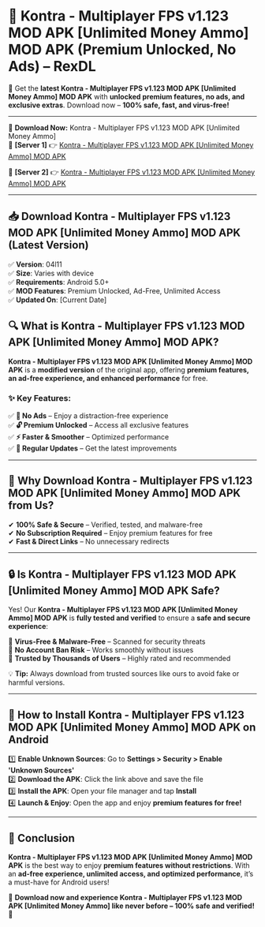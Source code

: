 # 🚀 Kontra - Multiplayer FPS v1.123 MOD APK [Unlimited Money Ammo] MOD APK (Premium Unlocked, No Ads) – RexDL 

🎯 Get the **latest Kontra - Multiplayer FPS v1.123 MOD APK [Unlimited Money Ammo] MOD APK** with **unlocked premium features, no ads, and exclusive extras**. Download now – **100% safe, fast, and virus-free!**  

---

🔽 **Download Now:** Kontra - Multiplayer FPS v1.123 MOD APK [Unlimited Money Ammo]  
🔹 **[Server 1]** 👉 [Kontra - Multiplayer FPS v1.123 MOD APK [Unlimited Money Ammo] MOD APK](https://apkcomod.com?title=Kontra_-_Multiplayer_FPS_v1.123_MOD_APK_[Unlimited_Money_Ammo])  

🔹 **[Server 2]** 👉 [Kontra - Multiplayer FPS v1.123 MOD APK [Unlimited Money Ammo] MOD APK](https://apkcomod.com?title=Kontra_-_Multiplayer_FPS_v1.123_MOD_APK_[Unlimited_Money_Ammo])  

---
## 📥 Download Kontra - Multiplayer FPS v1.123 MOD APK [Unlimited Money Ammo] MOD APK (Latest Version)  

✅ **Version**: 04l11  
✅ **Size**: Varies with device  
✅ **Requirements**: Android 5.0+  
✅ **MOD Features**: Premium Unlocked, Ad-Free, Unlimited Access  
✅ **Updated On**: [Current Date]  

## 🔍 What is Kontra - Multiplayer FPS v1.123 MOD APK [Unlimited Money Ammo] MOD APK?  

**Kontra - Multiplayer FPS v1.123 MOD APK [Unlimited Money Ammo] MOD APK** is a **modified version** of the original app, offering **premium features, an ad-free experience, and enhanced performance** for free.  

### ✨ Key Features:  

✅ **🚫 No Ads** – Enjoy a distraction-free experience  
✅ **🔓 Premium Unlocked** – Access all exclusive features  
✅ **⚡ Faster & Smoother** – Optimized performance  
✅ **🔄 Regular Updates** – Get the latest improvements  

---

## 🌟 Why Download Kontra - Multiplayer FPS v1.123 MOD APK [Unlimited Money Ammo] MOD APK from Us?  

✔ **100% Safe & Secure** – Verified, tested, and malware-free  
✔ **No Subscription Required** – Enjoy premium features for free  
✔ **Fast & Direct Links** – No unnecessary redirects  

---

## 🔒 Is Kontra - Multiplayer FPS v1.123 MOD APK [Unlimited Money Ammo] MOD APK Safe?  

Yes! Our **Kontra - Multiplayer FPS v1.123 MOD APK [Unlimited Money Ammo] MOD APK** is **fully tested and verified** to ensure a **safe and secure experience**:  

🔹 **Virus-Free & Malware-Free** – Scanned for security threats  
🔹 **No Account Ban Risk** – Works smoothly without issues  
🔹 **Trusted by Thousands of Users** – Highly rated and recommended  

💡 **Tip:** Always download from trusted sources like ours to avoid fake or harmful versions.  

---

## 📲 How to Install Kontra - Multiplayer FPS v1.123 MOD APK [Unlimited Money Ammo] MOD APK on Android  

1️⃣ **Enable Unknown Sources**: Go to **Settings > Security > Enable 'Unknown Sources'**  
2️⃣ **Download the APK**: Click the link above and save the file  
3️⃣ **Install the APK**: Open your file manager and tap **Install**  
4️⃣ **Launch & Enjoy**: Open the app and enjoy **premium features for free!**  

---

## 🚀 Conclusion  

**Kontra - Multiplayer FPS v1.123 MOD APK [Unlimited Money Ammo] MOD APK** is the best way to enjoy **premium features without restrictions**. With an **ad-free experience, unlimited access, and optimized performance**, it’s a must-have for Android users!  

🔻 **Download now and experience Kontra - Multiplayer FPS v1.123 MOD APK [Unlimited Money Ammo] like never before – 100% safe and verified!** 🔻  
